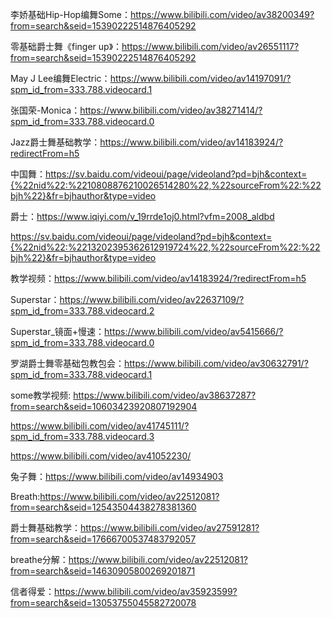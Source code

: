 李娇基础Hip-Hop编舞Some：https://www.bilibili.com/video/av38200349?from=search&seid=15390222514876405292

零基础爵士舞《finger up》：https://www.bilibili.com/video/av26551117?from=search&seid=15390222514876405292

May J Lee编舞Electric：https://www.bilibili.com/video/av14197091/?spm_id_from=333.788.videocard.1

张国荣-Monica：https://www.bilibili.com/video/av38271414/?spm_id_from=333.788.videocard.0

Jazz爵士舞基础教学：https://www.bilibili.com/video/av14183924/?redirectFrom=h5

中国舞：https://sv.baidu.com/videoui/page/videoland?pd=bjh&context={%22nid%22:%2210808876210026514280%22,%22sourceFrom%22:%22bjh%22}&fr=bjhauthor&type=video

爵士：https://www.iqiyi.com/v_19rrde1oj0.html?vfm=2008_aldbd

https://sv.baidu.com/videoui/page/videoland?pd=bjh&context={%22nid%22:%2213202395362612919724%22,%22sourceFrom%22:%22bjh%22}&fr=bjhauthor&type=video

教学视频：https://www.bilibili.com/video/av14183924/?redirectFrom=h5

Superstar：https://www.bilibili.com/video/av22637109/?spm_id_from=333.788.videocard.2

Superstar_镜面+慢速：https://www.bilibili.com/video/av5415666/?spm_id_from=333.788.videocard.0

罗湖爵士舞零基础包教包会：https://www.bilibili.com/video/av30632791/?spm_id_from=333.788.videocard.1


some教学视频:
https://www.bilibili.com/video/av38637287?from=search&seid=10603423920807192904

https://www.bilibili.com/video/av41745111/?spm_id_from=333.788.videocard.3

https://www.bilibili.com/video/av41052230/

兔子舞：https://www.bilibili.com/video/av14934903

Breath:https://www.bilibili.com/video/av22512081?from=search&seid=12543504438278381360

爵士舞基础教学：https://www.bilibili.com/video/av27591281?from=search&seid=17666700537483792057

breathe分解：https://www.bilibili.com/video/av22512081?from=search&seid=14630905800269201871

信者得爱：https://www.bilibili.com/video/av35923599?from=search&seid=13053755045582720078